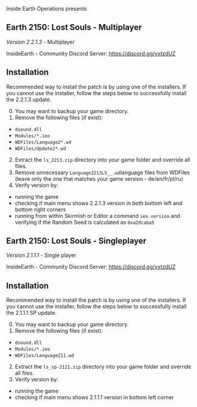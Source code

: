 Inside Earth Operations presents
## **Earth 2150: Lost Souls - Multiplayer**
*Version 2.2.1.3* - Multiplayer

InsideEarth - Community Discord Server: https://discord.gg/yxtzdUZ

## Installation
Recommended way to install the patch is by using one of the installers. If you cannot use the installer, follow the steps below to successfully install the 2.2.1.3 update.

0. You may want to backup your game directory.
1. Remove the following files (if exist):
- `dsound.dll`
- `Modules/*.ieo`
- `WDFiles/Language2*.wd`
- `WDFiles/Update2*.wd`
2. Extract the `ls_2213.zip` directory into your game folder and override all files.
3. Remove unnecessary `Language2213LS__.wd`language files from WDFiles (leave only the one that matches your game version - de/en/fr/pl/ru)
4. Verify version by:
- running the game
- checking if main menu shows 2.2.1.3 version in both bottom left and bottom right corners
- running from within Skirmish or Editor a command `ieo.version` and verifying if the Random Seed is calculated as `0xa2dcaba5`

## **Earth 2150: Lost Souls - Singleplayer**
*Version 2.1.1.1* - Single player

InsideEarth - Community Discord Server: https://discord.gg/yxtzdUZ

## Installation
Recommended way to install the patch is by using one of the installers. If you cannot use the installer, follow the steps below to successfully install the 2.1.1.1 SP update.

0. You may want to backup your game directory.
1. Remove the following files (if exist):
- `dsound.dll`
- `Modules/*.ieo`
- `WDFiles/Language211.wd`
2. Extract the `ls_sp-2111.zip` directory into your game folder and override all files.
3. Verify version by:
- running the game
- checking if main menu shows 2.1.1.1 version in bottom left corner